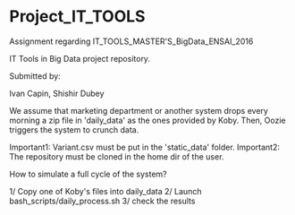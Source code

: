 # Project_IT_TOOLS
Assignment regarding IT_TOOLS_MASTER'S_BigData_ENSAI_2016


IT Tools in Big Data project repository.

Submitted by:

Ivan Capin, Shishir Dubey


We assume that marketing department or another system drops every morning
a zip file in 'daily_data' as the ones provided by Koby. Then, Oozie triggers 
the system to crunch data.

Important1: Variant.csv must be put in the 'static_data' folder.
Important2: The repository must be cloned in the home dir of the user.


How to simulate a full cycle of the system?

1/ Copy one of Koby's files into daily_data
2/ Launch bash_scripts/daily_process.sh
3/ check the results


